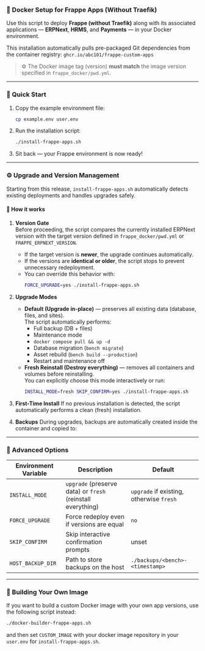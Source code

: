 ### 🐳 Docker Setup for Frappe Apps (Without Traefik)

Use this script to deploy **Frappe (without Traefik)** along with its associated applications — **ERPNext**, **HRMS**, and **Payments** — in your Docker environment.

This installation automatically pulls pre-packaged Git dependencies from the container registry:
`ghcr.io/abc101/frappe-custom-apps`

> ⚙️ The Docker image tag (version) **must match** the image version specified in `frappe_docker/pwd.yml`.

---

### 🚀 Quick Start

1. Copy the example environment file:

   ```bash
   cp example.env user.env
   ```
2. Run the installation script:

   ```bash
   ./install-frappe-apps.sh
   ```
3. Sit back — your Frappe environment is now ready!

---

### ⚙️ Upgrade and Version Management

Starting from this release, `install-frappe-apps.sh` automatically detects existing deployments and handles upgrades safely.

#### 🧭 How it works

1. **Version Gate**  
   Before proceeding, the script compares the currently installed ERPNext version with the target version defined in `frappe_docker/pwd.yml` or `FRAPPE_ERPNEXT_VERSION`.  
   - If the target version is **newer**, the upgrade continues automatically.  
   - If the versions are **identical or older**, the script stops to prevent unnecessary redeployment.  
   - You can override this behavior with:
     ```bash
     FORCE_UPGRADE=yes ./install-frappe-apps.sh
     ```

2. **Upgrade Modes**
   - **Default (Upgrade in-place)** — preserves all existing data (database, files, and sites).  
     The script automatically performs:
       - Full backup (DB + files)
       - Maintenance mode
       - `docker compose pull && up -d`
       - Database migration (`bench migrate`)
       - Asset rebuild (`bench build --production`)
       - Restart and maintenance off  
   - **Fresh Reinstall (Destroy everything)** — removes all containers and volumes before reinstalling.  
     You can explicitly choose this mode interactively or run:
     ```bash
     INSTALL_MODE=fresh SKIP_CONFIRM=yes ./install-frappe-apps.sh
     ```

3. **First-Time Install**
   If no previous installation is detected, the script automatically performs a clean (fresh) installation.

4. **Backups**
   During upgrades, backups are automatically created inside the container and copied to:


---

### 🧪 Advanced Options

| Environment Variable | Description | Default |
|----------------------|--------------|----------|
| `INSTALL_MODE` | `upgrade` (preserve data) or `fresh` (reinstall everything) | `upgrade` if existing, otherwise `fresh` |
| `FORCE_UPGRADE` | Force redeploy even if versions are equal | `no` |
| `SKIP_CONFIRM` | Skip interactive confirmation prompts | unset |
| `HOST_BACKUP_DIR` | Path to store backups on the host | `./backups/<bench>-<timestamp>` |


---


### 🧱 Building Your Own Image

If you want to build a custom Docker image with your own app versions, use the following script instead:

```bash
./docker-builder-frappe-apps.sh
```

and then set `CUSTOM_IMAGE` with your docker image repository in your `user.env` for `install-frappe-apps.sh`.

